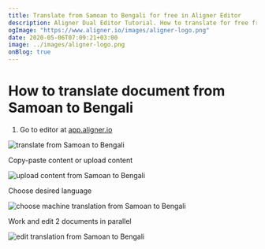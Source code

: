 ```yaml
---
title: Translate from Samoan to Bengali for free in Aligner Editor
description: Aligner Dual Editor Tutorial. How to translate for free from Samoan to Bengali. Aligner is multilingual document management platform. 
ogImage: "https://www.aligner.io/images/aligner-logo.png"
date: 2020-05-06T07:09:21+03:00
image: ../images/aligner-logo.png
onBlog: true
---
```


# How to translate document from Samoan to Bengali

1. Go to editor at [app.aligner.io](https://app.aligner.io "Aligner App web page")

![translate from Samoan to Bengali](../aligner-blank-editor.png "translate from Samoan to Bengali")

Copy-paste content or upload content

![upload content from Samoan to Bengali](../aligner-uploaded-document.png "upload content from Samoan to Bengali")

Choose desired language

![choose machine translation from Samoan to Bengali](../aligner-language-dropdown.png "choose machine translation from Samoan to Bengali")

Work and edit 2 documents in parallel

![edit translation from Samoan to Bengali](../aligner-double-sitded-editor.png "edit translation from Samoan to Bengali")

